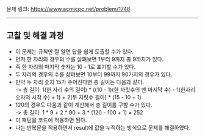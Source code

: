 문제 링크: https://www.acmicpc.net/problem/1748
- - -
## 고찰 및 해결 과정
- 이 문제는 규칙만 잘 알면 답을 쉽게 도출할 수가 있다.  
- 먼저 한 자리의 경우의 수를 살펴보면 1부터 9까지 총 9까지가 있다.  
- 즉 한 자리의 마지막 숫자는 10 - 1로 표기할 수가 있다.  
- 두 자리의 경우의 수를 삺펴보면 10부터 99까지 90가지의 경우가 있다.  
- 만약 두 자리 숫자 15가 주어진다면 총 길이는 다음과 같다.  
  -> 총 길이: 1(한 자리 수의 길이) * ((10 - 1)(한 자릿수의 맨 마지막 수) - 1(한자리 숫자의 시작 수) + 1) + 2(두 자릿수 길이) * (15 - 10 + 1)  
- 120의 경우도 다음과 같이 계산해서 총 길이를 구할 수가 있다.  
  -> 총 길이: 1 * 9 + 2 * 90 + 3 * (120 - 100 + 1) = 252  
- 이 패턴을 코드에 적용하면 된다.  
- 나는 반복문을 적용하면서 result에 값을 누적하는 방식으로 문제를 해결하였다.  